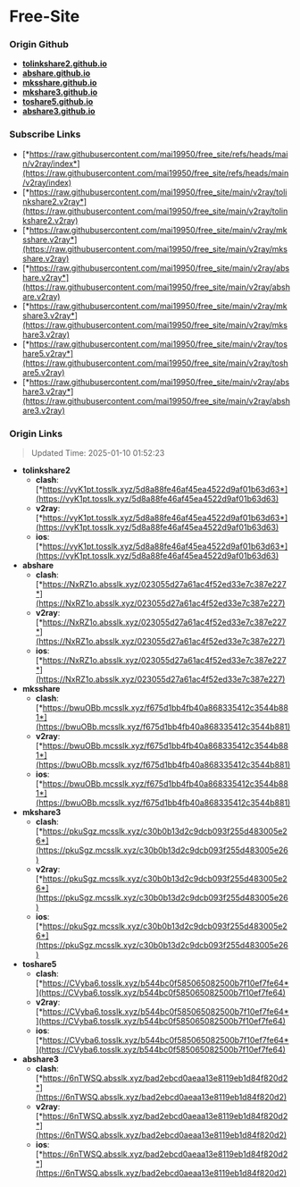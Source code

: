 # Free-Site

### Origin Github

- [**tolinkshare2.github.io**](https://github.com/tolinkshare2/tolinkshare2.github.io)
- [**abshare.github.io**](https://github.com/abshare/abshare.github.io)
- [**mksshare.github.io**](https://github.com/mksshare/mksshare.github.io)
- [**mkshare3.github.io**](https://github.com/mkshare3/mkshare3.github.io)
- [**toshare5.github.io**](https://github.com/toshare5/toshare5.github.io)
- [**abshare3.github.io**](https://github.com/abshare3/abshare3.github.io)

### Subscribe Links

- [*https://raw.githubusercontent.com/mai19950/free_site/refs/heads/main/v2ray/index*](https://raw.githubusercontent.com/mai19950/free_site/refs/heads/main/v2ray/index)
- [*https://raw.githubusercontent.com/mai19950/free_site/main/v2ray/tolinkshare2.v2ray*](https://raw.githubusercontent.com/mai19950/free_site/main/v2ray/tolinkshare2.v2ray)
- [*https://raw.githubusercontent.com/mai19950/free_site/main/v2ray/mksshare.v2ray*](https://raw.githubusercontent.com/mai19950/free_site/main/v2ray/mksshare.v2ray)
- [*https://raw.githubusercontent.com/mai19950/free_site/main/v2ray/abshare.v2ray*](https://raw.githubusercontent.com/mai19950/free_site/main/v2ray/abshare.v2ray)
- [*https://raw.githubusercontent.com/mai19950/free_site/main/v2ray/mkshare3.v2ray*](https://raw.githubusercontent.com/mai19950/free_site/main/v2ray/mkshare3.v2ray)
- [*https://raw.githubusercontent.com/mai19950/free_site/main/v2ray/toshare5.v2ray*](https://raw.githubusercontent.com/mai19950/free_site/main/v2ray/toshare5.v2ray)
- [*https://raw.githubusercontent.com/mai19950/free_site/main/v2ray/abshare3.v2ray*](https://raw.githubusercontent.com/mai19950/free_site/main/v2ray/abshare3.v2ray)

### Origin Links

> Updated Time: 2025-01-10 01:52:23

- **tolinkshare2**
  - **clash**: [*https://vyK1pt.tosslk.xyz/5d8a88fe46af45ea4522d9af01b63d63*](https://vyK1pt.tosslk.xyz/5d8a88fe46af45ea4522d9af01b63d63)
  - **v2ray**: [*https://vyK1pt.tosslk.xyz/5d8a88fe46af45ea4522d9af01b63d63*](https://vyK1pt.tosslk.xyz/5d8a88fe46af45ea4522d9af01b63d63)
  - **ios**: [*https://vyK1pt.tosslk.xyz/5d8a88fe46af45ea4522d9af01b63d63*](https://vyK1pt.tosslk.xyz/5d8a88fe46af45ea4522d9af01b63d63)
- **abshare**
  - **clash**: [*https://NxRZ1o.absslk.xyz/023055d27a61ac4f52ed33e7c387e227*](https://NxRZ1o.absslk.xyz/023055d27a61ac4f52ed33e7c387e227)
  - **v2ray**: [*https://NxRZ1o.absslk.xyz/023055d27a61ac4f52ed33e7c387e227*](https://NxRZ1o.absslk.xyz/023055d27a61ac4f52ed33e7c387e227)
  - **ios**: [*https://NxRZ1o.absslk.xyz/023055d27a61ac4f52ed33e7c387e227*](https://NxRZ1o.absslk.xyz/023055d27a61ac4f52ed33e7c387e227)
- **mksshare**
  - **clash**: [*https://bwuOBb.mcsslk.xyz/f675d1bb4fb40a868335412c3544b881*](https://bwuOBb.mcsslk.xyz/f675d1bb4fb40a868335412c3544b881)
  - **v2ray**: [*https://bwuOBb.mcsslk.xyz/f675d1bb4fb40a868335412c3544b881*](https://bwuOBb.mcsslk.xyz/f675d1bb4fb40a868335412c3544b881)
  - **ios**: [*https://bwuOBb.mcsslk.xyz/f675d1bb4fb40a868335412c3544b881*](https://bwuOBb.mcsslk.xyz/f675d1bb4fb40a868335412c3544b881)
- **mkshare3**
  - **clash**: [*https://pkuSgz.mcsslk.xyz/c30b0b13d2c9dcb093f255d483005e26*](https://pkuSgz.mcsslk.xyz/c30b0b13d2c9dcb093f255d483005e26)
  - **v2ray**: [*https://pkuSgz.mcsslk.xyz/c30b0b13d2c9dcb093f255d483005e26*](https://pkuSgz.mcsslk.xyz/c30b0b13d2c9dcb093f255d483005e26)
  - **ios**: [*https://pkuSgz.mcsslk.xyz/c30b0b13d2c9dcb093f255d483005e26*](https://pkuSgz.mcsslk.xyz/c30b0b13d2c9dcb093f255d483005e26)
- **toshare5**
  - **clash**: [*https://CVyba6.tosslk.xyz/b544bc0f585065082500b7f10ef7fe64*](https://CVyba6.tosslk.xyz/b544bc0f585065082500b7f10ef7fe64)
  - **v2ray**: [*https://CVyba6.tosslk.xyz/b544bc0f585065082500b7f10ef7fe64*](https://CVyba6.tosslk.xyz/b544bc0f585065082500b7f10ef7fe64)
  - **ios**: [*https://CVyba6.tosslk.xyz/b544bc0f585065082500b7f10ef7fe64*](https://CVyba6.tosslk.xyz/b544bc0f585065082500b7f10ef7fe64)
- **abshare3**
  - **clash**: [*https://6nTWSQ.absslk.xyz/bad2ebcd0aeaa13e8119eb1d84f820d2*](https://6nTWSQ.absslk.xyz/bad2ebcd0aeaa13e8119eb1d84f820d2)
  - **v2ray**: [*https://6nTWSQ.absslk.xyz/bad2ebcd0aeaa13e8119eb1d84f820d2*](https://6nTWSQ.absslk.xyz/bad2ebcd0aeaa13e8119eb1d84f820d2)
  - **ios**: [*https://6nTWSQ.absslk.xyz/bad2ebcd0aeaa13e8119eb1d84f820d2*](https://6nTWSQ.absslk.xyz/bad2ebcd0aeaa13e8119eb1d84f820d2)

